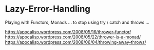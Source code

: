 # Lazy-Error-Handling
Playing with Functors, Monads ... to stop using try / catch and throws ...

https://apocalisp.wordpress.com/2008/05/16/thrower-functor/
https://apocalisp.wordpress.com/2008/05/22/thrower-is-a-monad/
https://apocalisp.wordpress.com/2008/06/04/throwing-away-throws/
